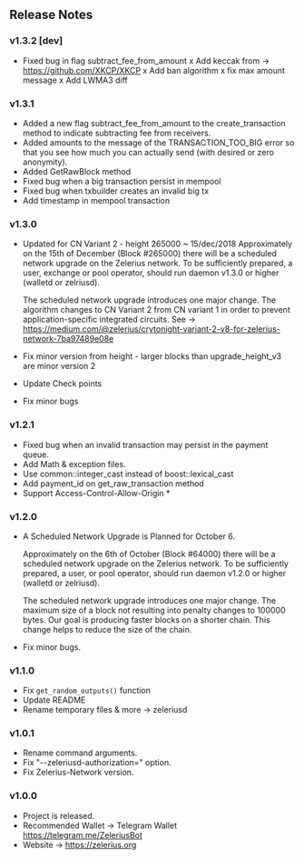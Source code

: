 ## Release Notes

### v1.3.2 [dev]

- Fixed bug in flag subtract_fee_from_amount
x Add keccak from -> https://github.com/XKCP/XKCP
x Add ban algorithm
x fix max amount message
x Add LWMA3 diff

### v1.3.1

- Added a new flag subtract_fee_from_amount to the create_transaction method to indicate subtracting fee from receivers.
- Added amounts to the message of the TRANSACTION_TOO_BIG error so that you see how much you can actually send (with desired or zero anonymity).
- Added GetRawBlock method
- Fixed bug when a big transaction persist in mempool
- Fixed bug when txbuilder creates an invalid big tx
- Add timestamp in mempool transaction

### v1.3.0

- Updated for CN Variant 2 - height 265000 ~ 15/dec/2018
  Approximately on the 15th of December (Block #265000) there will be a scheduled network upgrade on the Zelerius network. To be sufficiently prepared, a user, exchange or pool operator, should run daemon v1.3.0 or higher (walletd or zelriusd).

  The scheduled network upgrade introduces one major change. The algorithm changes to CN Variant 2 from CN variant 1 in order to prevent application-specific integrated circuits. See -> https://medium.com/@zelerius/crytonight-variant-2-v8-for-zelerius-network-7ba97489e08e

- Fix minor version from height - larger blocks than upgrade_height_v3 are minor version 2
- Update Check points
- Fix minor bugs

### v1.2.1

- Fixed bug when an invalid transaction may persist in the payment queue.
- Add Math & exception files.
- Use common::integer_cast instead of boost::lexical_cast
- Add payment_id on get_raw_transaction method
- Support Access-Control-Allow-Origin *

### v1.2.0

- A Scheduled Network Upgrade is Planned for October 6.

  Approximately on the 6th of October (Block #64000) there will be a scheduled network upgrade on the Zelerius network. To be sufficiently prepared, a user, or pool operator, should run daemon v1.2.0 or higher (walletd or zelriusd).

  The scheduled network upgrade introduces one major change. The maximum size of a block not resulting into penalty changes to 100000 bytes. Our goal is producing faster blocks on a shorter chain. This change helps to reduce the size of the chain.

- Fix minor bugs.


### v1.1.0

- Fix `get_random_outputs()` function
- Update README
- Rename temporary files & more -> zeleriusd

### v1.0.1

- Rename command arguments.
- Fix "--zeleriusd-authorization=" option.
- Fix Zelerius-Network version.

### v1.0.0

- Project is released.
- Recommended Wallet -> Telegram Wallet https://telegram.me/ZeleriusBot
- Website -> https://zelerius.org
